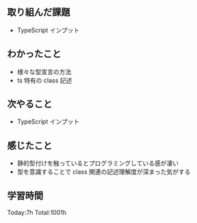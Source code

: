 ## 取り組んだ課題

- TypeScript インプット

## わかったこと

- 様々な型宣言の方法
- ts 特有の class 記述

## 次やること

- TypeScript インプット

## 感じたこと

- 静的型付けを触っているとプログラミングしている感が凄い
- 型を意識することで class 関連の記述理解度が深まった気がする

## 学習時間

Today:7h Total:1001h

